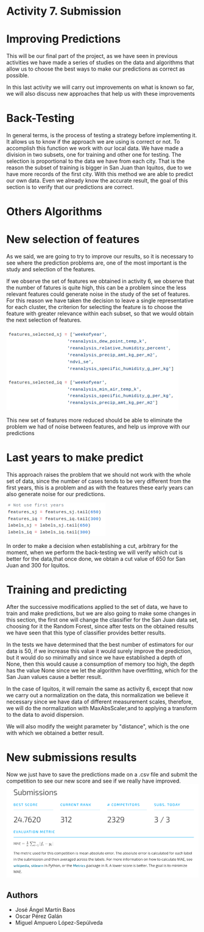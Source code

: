 # Activity 7. Submission

# Improving Predictions
This will be our final part of the project, as we have seen in previous activities we have made a series of studies on the data and algorithms that allow us to choose the best ways to make our predictions as correct as possible.

In this last activity we will carry out improvements on what is known so far, we will also discuss new approaches that help us with these improvements


# Back-Testing 

In general terms, is the process of testing a strategy before implementing it. It allows us to know if the approach we are using is correct or not.  To accomplish this function we work with our local data. We have made a division in two subsets, one for training and other one for testing. The selection is proportional to the data we have from each city. That is the reason the subset of training is bigger in San Juan than Iquitos, due to we have more records of the first city. With this method we are able to predict our own data. Even we already know the accurate result, the goal of this section is to verify that our predictions are correct. 

# Others Algorithms

# New selection of features
As we said, we are going to try to improve our results, so it is necessary to see where the prediction problems are, one of the most important is the study and selection of the features.

If we observe the set of features we obtained in activity 6, we observe that the number of fatures is quite high, this can be a problem since the less relevant features could generate noise in the study of the set of features. For this reason we have taken the decision to leave a single representative for each cluster, the criterion for selecting the feature is to choose the feature with greater relevance within each subset, so that we would obtain the next selection of features.

![New Selection Features](images/NewFeaturesSelection.png)

This new set of features more reduced should be able to eliminate the problem we had of noise between features, and help us improve with our predictions

# Last years to make predict
This approach raises the problem that we should not work with the whole set of data, since the number of cases tends to be very different from the first years, this is a problem and as with the features these early years can also generate noise for our predictions.

![Last Yeras Selection](images/LastYears.png)

In order to make a decision when establishing a cut, arbitrary for the moment, when we perform the back-testing we will verify which cut is better for the data,that once done, we obtain a cut value of 650 for San Juan and 300 for Iquitos.

# Training and predicting
After the successive modifications applied to the set of data, we have to train and make predictions, but we are also going to make some changes in this section, the first one will change the classifier for the San Juan data set, choosing for it the Random Forest, since after tests on the obtained results we have seen that this type of classifier provides better results.

In the tests we have determined that the best number of estimators for our data is 50, if we increase this value it would surely improve the prediction, but it would do so minimally and since we have established a depth of None, then this would cause a consumption of memory too high, the depth has the value None since we let the algorithm have overfitting, which for the San Juan values cause a better result.

In the case of Iquitos, it will remain the same as activity 6, except that now we carry out a normalization on the data, this normalization we believe it necessary since we have data of different measurement scales, therefore, we will do the normalization with MaxAbsScaler,and to applying a transform to the data to avoid dispersion.

We will also modify the weight parameter by "distance", which is the one with which we obtained a better result.

# New submissions results
Now we just have to save the predictions made on a .csv file and submit the competition to see our new score and see if we really have improved.
![Results Submission](images/Results.png)

## Authors
* José Ángel Martín Baos
* Oscar Pérez Galán
* Miguel Ampuero López-Sepúlveda
